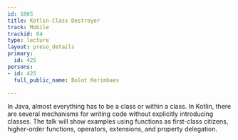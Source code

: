 ```yaml
---
id: 1865
title: Kotlin-Class Destroyer
track: Mobile
trackid: 64
type: lecture
layout: preso_details
primary:
  id: 425
persons:
- id: 425
  full_public_name: Bolot Kerimbaev

---
```

In Java, almost everything has to be a class or within a class. In Kotlin, there are several mechanisms for writing code without explicitly introducing classes. The talk will show examples using functions as first-class citizens, higher-order functions, operators, extensions, and property delegation.